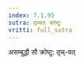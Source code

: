 ```yaml
---
index: 7.1.95
sutra: तृज्वत्‌ क्रोष्टुः
vritti: full_sutra
---
```


असम्बुद्धौ सौ क्रोष्टु: तृच्-वत् 